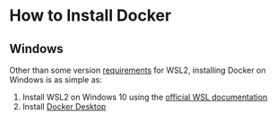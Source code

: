 # How to Install Docker

## Windows

Other than some version [requirements](https://docs.microsoft.com/en-us/windows/wsl/install-win10#step-2---check-requirements-for-running-wsl-2) for WSL2, installing Docker on Windows is as simple as:

1. Install WSL2 on Windows 10 using the [official WSL documentation](https://docs.microsoft.com/en-us/windows/wsl/install-win10)
2. Install [Docker Desktop](https://www.docker.com/products/docker-desktop)


